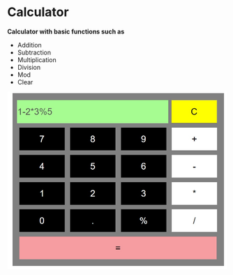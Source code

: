 # Calculator

**Calculator with basic functions such as**
- Addition
- Subtraction
- Multiplication
- Division
- Mod
- Clear

![image info](Calculator.jpg)